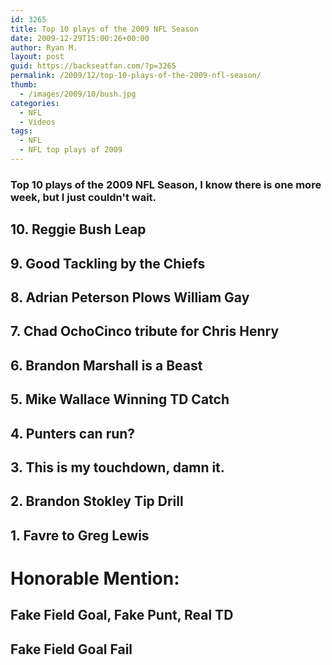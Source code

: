 ```yaml
---
id: 3265
title: Top 10 plays of the 2009 NFL Season
date: 2009-12-29T15:00:26+00:00
author: Ryan M.
layout: post
guid: https://backseatfan.com/?p=3265
permalink: /2009/12/top-10-plays-of-the-2009-nfl-season/
thumb:
  - /images/2009/10/bush.jpg
categories:
  - NFL
  - Videos
tags:
  - NFL
  - NFL top plays of 2009
---
```


<div class="entry">
  <h3>
    Top 10 plays of the 2009 NFL Season, I know there is one more week, but I just couldn't wait.
  </h3>

  <h2>
    10. Reggie Bush Leap<br />
  </h2>

  <h2>
    9. Good Tackling by the Chiefs<br />
  </h2>

  <h2>
    8. Adrian Peterson Plows William Gay<br />
  </h2>

  <h2>
    7. Chad OchoCinco tribute for Chris Henry<br />
  </h2>

  <h2>
    6. Brandon Marshall is a Beast<br />
  </h2>

  <h2>
    5. Mike Wallace Winning TD Catch<br />
  </h2>

  <h2>
    4. Punters can run?<br />
  </h2>

  <h2>
    3. This is my touchdown, damn it.<br />
  </h2>

  <h2>
    2. Brandon Stokley Tip Drill<br />
  </h2>

  <h2>
    1. Favre to Greg Lewis<br />
  </h2>

  <h1>
    Honorable Mention:
  </h1>

  <h2>
    Fake Field Goal, Fake Punt, Real TD
  </h2>

  <p>
  </p>

  <h2>
    Fake Field Goal Fail
  </h2>

  <p>
  </p>
</div>
